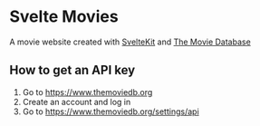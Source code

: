 # Svelte Movies

A movie website created with [SvelteKit](https://kit.svelte.dev) and [The Movie Database](https://themoviedb.org)

## How to get an API key

1. Go to https://www.themoviedb.org
2. Create an account and log in
3. Go to https://www.themoviedb.org/settings/api
